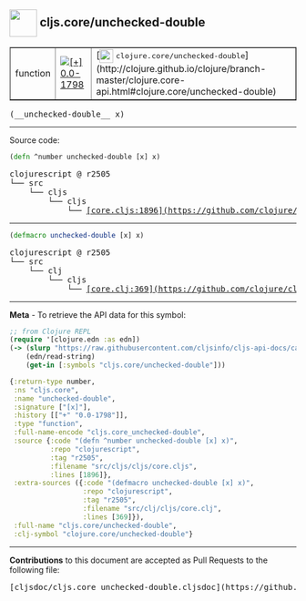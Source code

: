 ## <img width="48px" valign="middle" src="http://i.imgur.com/Hi20huC.png"> cljs.core/unchecked-double

 <table border="1">
<tr>

<td>function</td>
<td><a href="https://github.com/cljsinfo/cljs-api-docs/tree/0.0-1798"><img valign="middle" alt="[+] 0.0-1798" src="https://img.shields.io/badge/+-0.0--1798-lightgrey.svg"></a> </td>
<td>
[<img height="24px" valign="middle" src="http://i.imgur.com/1GjPKvB.png"> <samp>clojure.core/unchecked-double</samp>](http://clojure.github.io/clojure/branch-master/clojure.core-api.html#clojure.core/unchecked-double)
</td>
</tr>
</table>

 <samp>
(__unchecked-double__ x)<br>
</samp>

---





Source code:

```clj
(defn ^number unchecked-double [x] x)
```

 <pre>
clojurescript @ r2505
└── src
    └── cljs
        └── cljs
            └── <ins>[core.cljs:1896](https://github.com/clojure/clojurescript/blob/r2505/src/cljs/cljs/core.cljs#L1896)</ins>
</pre>


---

```clj
(defmacro unchecked-double [x] x)
```

 <pre>
clojurescript @ r2505
└── src
    └── clj
        └── cljs
            └── <ins>[core.clj:369](https://github.com/clojure/clojurescript/blob/r2505/src/clj/cljs/core.clj#L369)</ins>
</pre>

---

__Meta__ - To retrieve the API data for this symbol:

```clj
;; from Clojure REPL
(require '[clojure.edn :as edn])
(-> (slurp "https://raw.githubusercontent.com/cljsinfo/cljs-api-docs/catalog/cljs-api.edn")
    (edn/read-string)
    (get-in [:symbols "cljs.core/unchecked-double"]))
```

```clj
{:return-type number,
 :ns "cljs.core",
 :name "unchecked-double",
 :signature ["[x]"],
 :history [["+" "0.0-1798"]],
 :type "function",
 :full-name-encode "cljs.core_unchecked-double",
 :source {:code "(defn ^number unchecked-double [x] x)",
          :repo "clojurescript",
          :tag "r2505",
          :filename "src/cljs/cljs/core.cljs",
          :lines [1896]},
 :extra-sources ({:code "(defmacro unchecked-double [x] x)",
                  :repo "clojurescript",
                  :tag "r2505",
                  :filename "src/clj/cljs/core.clj",
                  :lines [369]}),
 :full-name "cljs.core/unchecked-double",
 :clj-symbol "clojure.core/unchecked-double"}

```

---

__Contributions__ to this document are accepted as Pull Requests to the following file:

 <pre>
[cljsdoc/cljs.core_unchecked-double.cljsdoc](https://github.com/cljsinfo/cljs-api-docs/blob/master/cljsdoc/cljs.core_unchecked-double.cljsdoc)
</pre>

